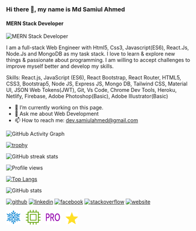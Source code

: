 ### Hi there 👋, my name is Md Samiul Ahmed
#### MERN Stack Developer
![MERN Stack Developer](https://media-exp1.licdn.com/dms/image/C5616AQHqJX_4kfbIFQ/profile-displaybackgroundimage-shrink_200_800/0/1637772043851?e=1647475200&v=beta&t=X0mvHycE-2Bu9DYoG2B-MB9kYZA6SVroD4bZo0lyDi8)

I am a full-stack Web Engineer with Html5, Css3, Javascript(ES6), React.Js, Node.Js and MongoDB as my
task stack. I love to learn & explore new things & passionate about programming. I am willing to accept
challenges to improve myself better and develop my skills.

Skills: React.js, JavaScript (ES6), React Bootstrap, React Router, HTML5, CSS3, Bootstrap5, Node JS, Express JS, Mongo DB, Tailwind CSS, Material UI, JSON Web Tokens(JWT), Git, Vs Code, Chrome Dev Tools, Heroku, Netlify, Firebase, Adobe Photoshop(Basic), Adobe Illustrator(Basic)

- 🔭 I’m currently working on this page. 
- 💬 Ask me about Web Development 
- 📫 How to reach me: dev.samiulahmed@gmail.com 

![GitHub Activity Graph](https://activity-graph.herokuapp.com/graph?username=Samiul-Ahmed-96) 

[![trophy](https://github-profile-trophy.vercel.app/?username=Samiul-Ahmed-96)](https://github.com/ryo-ma/github-profile-trophy)

![GitHub streak stats](https://github-readme-streak-stats.herokuapp.com/?user=Samiul-Ahmed-96)  

![Profile views](https://gpvc.arturio.dev/Samiul-Ahmed-96)  

[![Top Langs](https://github-readme-stats.vercel.app/api/top-langs/?username=Samiul-Ahmed-96)](https://github.com/anuraghazra/github-readme-stats)

![GitHub stats](https://github-readme-stats.vercel.app/api?username=Samiul-Ahmed-96&show_icons=true)

[<img src='https://cdn.jsdelivr.net/npm/simple-icons@3.0.1/icons/github.svg' alt='github' height='40'>](https://github.com/Samiul-Ahmed-96)  [<img src='https://cdn.jsdelivr.net/npm/simple-icons@3.0.1/icons/linkedin.svg' alt='linkedin' height='40'>](https://www.linkedin.com/in/samiul-ahmed-anik/)  [<img src='https://cdn.jsdelivr.net/npm/simple-icons@3.0.1/icons/facebook.svg' alt='facebook' height='40'>](https://www.facebook.com/samiulahmed.anik)  [<img src='https://cdn.jsdelivr.net/npm/simple-icons@3.0.1/icons/stackoverflow.svg' alt='stackoverflow' height='40'>](https://stackoverflow.com/users/samiul-ahmed-anik)  [<img src='https://cdn.jsdelivr.net/npm/simple-icons@3.0.1/icons/icloud.svg' alt='website' height='40'>](https://samiulahmed.netlify.app/)  

<a href='https://archiveprogram.github.com/'><img src='https://raw.githubusercontent.com/acervenky/animated-github-badges/master/assets/acbadge.gif' width='40' height='40'></a> <a href='https://docs.github.com/en/developers'><img src='https://raw.githubusercontent.com/acervenky/animated-github-badges/master/assets/devbadge.gif' width='40' height='40'></a> <a href='https://github.com/pricing'><img src='https://raw.githubusercontent.com/acervenky/animated-github-badges/master/assets/pro.gif' width='40' height='40'></a> <a href='https://stars.github.com/'><img src='https://raw.githubusercontent.com/acervenky/animated-github-badges/master/assets/starbadge.gif' width='35' height='35'></a> 

  

 


